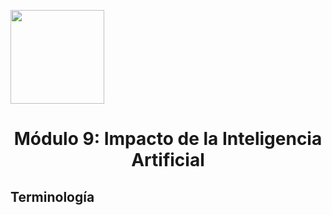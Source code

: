 <p align="left">
  <img src="https://semanadelcannabis.cayetano.edu.pe/assets/img/logo-upch.png" width="150">
  <h1 align="center">Módulo 9: Impacto de la Inteligencia Artificial</h1>
</p>

## Terminología
